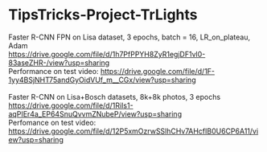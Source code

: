# TipsTricks-Project-TrLights

Faster R-CNN FPN on Lisa dataset, 3 epochs, batch = 16, LR_on_plateau, Adam <br>
https://drive.google.com/file/d/1h7PfPPYH8ZyR1egjDF1vl0-83aseZHR-/view?usp=sharing <br>
Performance on test video: https://drive.google.com/file/d/1F-1yy4BSjNHT75andGyOidVUf_m__CGx/view?usp=sharing <br> <br>
Faster R-CNN on Lisa+Bosch datasets, 8k+8k photos, 3 epochs <br>
https://drive.google.com/file/d/1RiIs1-aqPIEr4a_EP64SnuQvvmZNubeP/view?usp=sharing <br>
Perfomance on test video: https://drive.google.com/file/d/12P5xmOzrwSSlhCHv7AHcfIB0U6CP6A11/view?usp=sharing <br>
